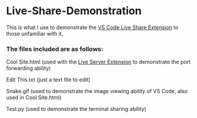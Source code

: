 # Live-Share-Demonstration
This is what I use to demonstrate the <a href="https://marketplace.visualstudio.com/items?itemName=MS-vsliveshare.vsliveshare-pack">VS Code Live Share Extension</a> to those unfamiliar with it.

<h3>The files included are as follows:</h3>


  Cool Site.html (used with the <a href="https://marketplace.visualstudio.com/items?itemName=ritwickdey.LiveServer">Live Server Extension</a> to demonstrate the port forwarding ability)
  
  Edit This.txt (just a text file to edit)
  
  Snake.gif (used to demonstrate the image viewing ability of VS Code, also used in Cool Site.html)
  
  Test.py (used to demonstrate the terminal sharing ability)
